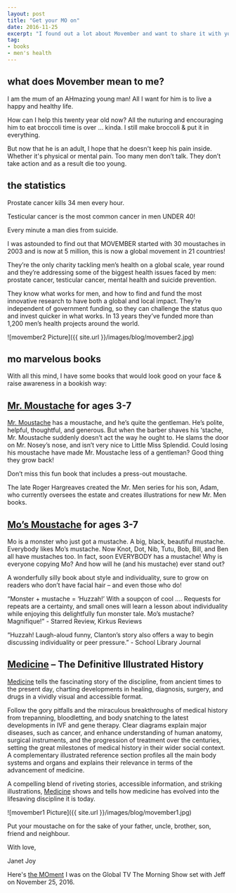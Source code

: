 ```yaml
---
layout: post
title: "Get your MO on"
date: 2016-11-25  
excerpt: "I found out a lot about Movember and want to share it with you!"
tag:
- books
- men's health
---
```


## what does Movember mean to me?

I am the mum of an AHmazing young man!  All I want for him is to live a happy and healthy life.

How can I help this twenty year old now? All the nuturing and encouraging him to eat broccoli time is over ... kinda. I still make broccoli & put it in everything.

But now that he is an adult, I hope that he doesn't keep his pain inside. Whether it's physical or mental pain. Too many men don’t talk. They don’t take action and as a result die too young.

## the statistics

Prostate cancer kills 34 men every hour.

Testicular cancer is the most common cancer in men UNDER 40!

Every minute a man dies from suicide.

I was astounded to find out that MOVEMBER started with 30 moustaches in 2003 and is now at 5 million, this is now a global movement in 21 countries!

They’re the only charity tackling men’s health on a global scale, year round and they’re addressing some of the biggest health issues faced by men: prostate cancer, testicular cancer, mental health and suicide prevention.

They know what works for men, and how to find and fund the most innovative research to have both a global and local impact. They’re independent of government funding, so they can challenge the status quo and invest quicker in what works. In 13 years they’ve funded more than 1,200 men’s health projects around the world.

![movember2 Picture]({{ site.url }}/images/blog/movember2.jpg)

## mo marvelous books

With all this mind, I have some books that would look good on your face & raise awareness in a bookish way:

## [Mr. Moustache](http://penguinrandomhouse.ca/books/315975/mr-moustache#9780843180817) for ages 3-7

[Mr. Moustache](http://penguinrandomhouse.ca/books/315975/mr-moustache#9780843180817) has a moustache, and he’s quite the gentleman. He’s polite, helpful, thoughtful, and generous. But when the barber shaves his ‘stache, Mr. Moustache suddenly doesn’t act the way he ought to. He slams the door on Mr. Nosey’s nose, and isn’t very nice to Little Miss Splendid. Could losing his moustache have made Mr. Moustache less of a gentleman? Good thing they grow back!

Don’t miss this fun book that includes a press-out moustache.

The late Roger Hargreaves created the Mr. Men series for his son, Adam, who currently oversees the estate and creates illustrations for new Mr. Men books.

## [Mo’s Moustache](http://penguinrandomhouse.ca/books/225626/mos-mustache#9781101918555) for ages 3-7

Mo is a monster who just got a mustache. A big, black, beautiful mustache. Everybody likes Mo’s mustache. Now Knot, Dot, Nib, Tutu, Bob, Bill, and Ben all have mustaches too. In fact, soon EVERYBODY has a mustache! Why is everyone copying Mo? And how will he (and his mustache) ever stand out?

A wonderfully silly book about style and individuality, sure to grow on readers who don’t have facial hair – and even those who do!

“Monster + mustache = ‘Huzzah!’ With a soupçon of cool …. Requests for repeats are a certainty, and small ones will learn a lesson about individuality while enjoying this delightfully fun monster tale. Mo’s mustache? Magnifique!” - Starred Review, Kirkus Reviews

“Huzzah! Laugh-aloud funny, Clanton’s story also offers a way to begin discussing individuality or peer pressure.” - School Library Journal

## [Medicine](http://penguinrandomhouse.ca/books/541740/medicine#9781465453419) – The Definitive Illustrated History

[Medicine](http://penguinrandomhouse.ca/books/541740/medicine#9781465453419) tells the fascinating story of the discipline, from ancient times to the present day, charting developments in healing, diagnosis, surgery, and drugs in a vividly visual and accessible format.

Follow the gory pitfalls and the miraculous breakthroughs of medical history from trepanning, bloodletting, and body snatching to the latest developments in IVF and gene therapy. Clear diagrams explain major diseases, such as cancer, and enhance understanding of human anatomy, surgical instruments, and the progression of treatment over the centuries, setting the great milestones of medical history in their wider social context. A complementary illustrated reference section profiles all the main body systems and organs and explains their relevance in terms of the advancement of medicine.

A compelling blend of riveting stories, accessible information, and striking illustrations, [Medicine](http://penguinrandomhouse.ca/books/541740/medicine#9781465453419) shows and tells how medicine has evolved into the lifesaving discipline it is today.

![movember1 Picture]({{ site.url }}/images/blog/movember1.jpg)

Put your moustache on for the sake of your father, uncle, brother, son, friend and neighbour.

With love,

Janet Joy

Here's [the MOment](http://globalnews.ca/video/3088642/movember-themed-books-that-bring-awareness-to-mens-health) I was on the Global TV The Morning Show set with Jeff on November 25, 2016.
